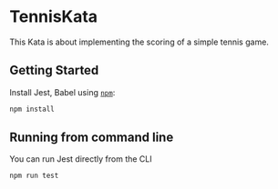 # TennisKata

This Kata is about implementing the scoring of a simple tennis game.

## Getting Started

Install Jest, Babel using [`npm`](https://docs.npmjs.com/cli/install.html):

```bash
npm install
```

## Running from command line

You can run Jest directly from the CLI

```bash
npm run test
```